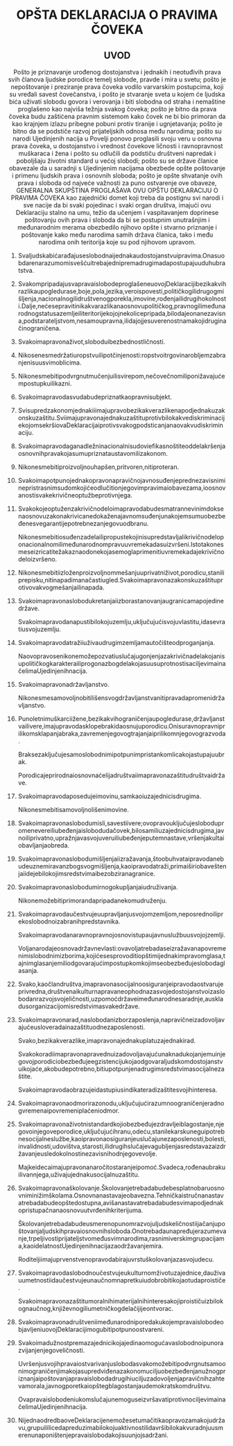 <h1 align='center'>OPŠTA DEKLARACIJA O PRAVIMA ČOVEKA</h1>
<h2 align='center'>UVOD</h2>
<p align='center'>Pošto je priznavanje urođenog dostojanstva i jednakih i neotuđivih prava svih članova ljudske porodice temelj slobode, pravde i mira u svetu;
pošto je nepoštovanje i preziranje prava čoveka vodilo varvarskim postupcima, koji su vređali savest čovečanstva, i pošto je stvaranje sveta u kojem će ljudska bića uživati slobodu govora i verovanja i biti slobodna od straha i nemaštine proglašeno kao najviša težnja svakog čoveka;
pošto je bitno da prava čoveka budu zaštićena pravnim sistemom kako čovek ne bi bio primoran da kao krajnjem izlazu pribegne pobuni protiv tiranije i ugnjetavanja;
pošto je bitno da se podstiče razvoj prijateljskih odnosa među narodima;
pošto su narodi Ujedinjenih nacija u Povelji ponovo proglasili svoju veru u osnovna prava čoveka, u dostojanstvo i vrednost čovekove ličnosti i ravnopravnost muškaraca i žena i pošto su odlučili da podstiču društveni napredak i poboljšaju životni standard u većoj slobodi;
pošto su se države članice obavezale da u saradnji s Ujedinjenim nacijama obezbede opšte poštovanje i primenu ljudskih prava i osnovnih sloboda;
pošto je opšte shvatanje ovih prava i sloboda od najveće važnosti za puno ostvarenje ove obaveze,
GENERALNA SKUPŠTINA PROGLAŠAVA
OVU OPŠTU DEKLARACIJU O PRAVIMA ČOVEKA kao zajednički domet koji treba da postignu svi narodi i sve nacije da bi svaki pojedinac i svaki organ društva, imajući ovu Deklaraciju stalno na umu, težio da učenjem i vaspitavanjem doprinese poštovanju ovih prava i sloboda da bi se postupnim unutrašnjim i međunarodnim merama obezbedilo njihovo opšte i stvarno priznanje i poštovanje kako među narodima samih država članica, tako i među narodima onih teritorija koje su pod njihovom upravom.</p>
<ol>
  <li>
    <p>Svaljudskabićarađajuseslobodnaijednakaudostojanstvuipravima.Onasuobdarenarazumomisvešćuitrebajednipremadrugimadapostupajuuduhubratstva.</p>
  </li>
  <li>
    <p>SvakompripadajusvapravaislobodeproglašeneuovojDeklaracijibezikakvihrazlikaupogledurase,boje,pola,jezika,veroispovesti,političkogilidrugogmišljenja,nacionalnogilidruštvenogporekla,imovine,rođenjailidrugihokolnosti.Dalje,nećesepravitinikakvarazlikanaosnovupolitičkog,pravnogilimeđunarodnogstatusazemljeiliteritorijekojojnekolicepripada,bilodajeonanezavisna,podstarateljstvom,nesamoupravna,ilidajojjesuverenostnamakojidruginačinograničena.</p>
  </li>
  <li>
    <p>Svakoimapravonaživot,sloboduibezbednostličnosti.</p>
  </li>
  <li>
    <p>Nikosenesmedržatiuropstvuilipotčinjenosti:ropstvoitrgovinarobljemzabranjenisuusvimoblicima.</p>
  </li>
  <li>
    <p>Nikonesmebitipodvrgnutmučenjuilisvirepom,nečovečnomiliponižavajućempostupkuilikazni.</p>
  </li>
  <li>
    <p>Svakoimapravodasvudabudepriznatkaopravnisubjekt.</p>
  </li>
  <li>
    <p>Svisupredzakonomjednakiiimajupravobezikakverazlikenapodjednakuzakonskuzaštitu.SviimajupravonajednakuzaštituprotivbilokakvediskriminacijekojomsekršiovaDeklaracijaiprotivsvakogpodsticanjanaovakvudiskriminaciju.</p>
  </li>
  <li>
    <p>Svakoimapravodaganadležninacionalnisudoviefikasnoštiteoddelakršenjaosnovnihpravakojasumupriznataustavomilizakonom.</p>
  </li>
  <li>
    <p>Nikonesmebitiproizvoljnouhapšen,pritvoren,nitiproteran.</p>
  </li>
  <li>
    <p>Svakoimapotpunojednakopravonapravičnojavnosuđenjeprednezavisniminepristrasnimsudomkojićeodlučitionjegovimpravimaiobavezama,ioosnovanostisvakekrivičneoptužbeprotivnjega.</p>
  </li>
  <li>
    <p>Svakokojeoptuženzakrivičnodeloimapravodabudesmatrannevinimdoksenaosnovuzakonakrivicanedokaženajavnomsuđenjunakojemsumuobezbeđenesvegarantijepotrebnezanjegovuodbranu.</p>
    <p>Nikonesmebitiosuđenzadelailipropustekojinisupredstavljalikrivičnodeloponacionalnomilimeđunarodnompravuuvremekadasuizvršeni.Istotakonesmeseizricatitežakaznaodonekojasemoglaprimenitiuvremekadajekrivičnodeloizvršeno.</p>
  </li>
  <li>
    <p>Nikonesmebitiizloženproizvoljnommešanjuuprivatniživot,porodicu,staniliprepisku,nitinapadimanačastiugled.Svakoimapravonazakonskuzaštituprotivovakvogmešanjailinapada.</p>
  </li>
  <li>
    <p>Svakoimapravonaslobodukretanjaiizborastanovanjaugranicamapojedinedržave.</p>
    <p>Svakoimapravodanapustibilokojuzemlju,uključujućisvojuvlastitu,idasevratiusvojuzemlju.</p>
  </li>
  <li>
    <p>Svakoimapravodatražiiuživaudrugimzemljamautočišteodproganjanja.</p>
    <p>NaovopravosenikonemožepozvatiuslučajugonjenjazakrivičnadelakojanisupolitičkogkarakterailiprogonazbogdelakojasuusuprotnostisaciljevimainačelimaUjedinjenihnacija.</p>
  </li>
  <li>
    <p>Svakoimapravonadržavljanstvo.</p>
    <p>Nikonesmesamovoljnobitilišensvogdržavljanstvanitipravadapromenidržavljanstvo.</p>
  </li>
  <li>
    <p>Punoletnimuškarciižene,bezikakvihograničenjaupogledurase,državljanstvailivere,imajupravodasklopebrakidaosnujuporodicu.Onisuravnopravniprilikomsklapanjabraka,zavremenjegovogtrajanjaiprilikomnjegovograzvoda.</p>
    <p>Braksezaključujesamoslobodnimipotpunimpristankomlicakojastupajuubrak.</p>
    <p>Porodicajeprirodnaiosnovnaćelijadruštvaiimapravonazaštitudruštvaidržave.</p>
  </li>
  <li>
    <p>Svakoimapravodaposedujeimovinu,samkaoiuzajednicisdrugima.</p>
    <p>Nikonesmebitisamovoljnolišenimovine.</p>
  </li>
  <li>
    <p>Svakoimapravonaslobodumisli,savestiivere;ovopravouključujeslobodupromenevereiliubeđenjaislobodudačovek,bilosamiliuzajednicisdrugima,javnoiliprivatno,upražnjavasvojuveruiliubeđenjeputemnastave,vršenjakultaiobavljanjaobreda.</p>
  </li>
  <li>
    <p>Svakoimapravonaslobodumišljenjaiizražavanja,štoobuhvataipravodanebudeuznemiravanzbogsvogmišljenja,kaoipravodatraži,primaiširiobaveštenjaiidejebilokojimsredstvimaibezobziranagranice.</p>
  </li>
  <li>
    <p>Svakoimapravonaslobodumirnogokupljanjaiudruživanja.</p>
    <p>Nikonemožebitiprimorandapripadanekomudruženju.</p>
  </li>
  <li>
    <p>Svakoimapravodaučestvujeuupravljanjusvojomzemljom,neposrednoiliprekoslobodnoizabranihpredstavnika.</p>
    <p>Svakoimapravodanaravnopravnojosnovistupaujavnuslužbuusvojojzemlji.</p>
    <p>Voljanarodajeosnovadržavnevlasti:ovavoljatrebadaseizražavanapovremenimislobodnimizborima,kojićesesprovoditiopštimijednakimpravomglasa,tajnimglasanjemiliodgovarajućimpostupkomkojimseobezbeđujeslobodaglasanja.</p>
  </li>
  <li>
    <p>Svako,kaočlandruštva,imapravonasocijalnoosiguranjeipravodaostvarujeprivredna,društvenaikulturnapravaneophodnazasvojedostojanstvoizaslobodanrazvojsvojeličnosti,uzpomoćdržaveimeđunarodnesaradnje,auskladusorganizacijomisredstvimasvakedržave.</p>
  </li>
  <li>
    <p>Svakoimapravonarad,naslobodanizborzaposlenja,napravičneizadovoljavajućeusloveradainazaštituodnezaposlenosti.</p>
    <p>Svako,bezikakverazlike,imapravonajednakuplatuzajednakirad.</p>
    <p>Svakokoradiimapravonapravednuizadovoljavajućunaknadukojanjemuinjegovojporodiciobezbeđujeegzistencijukojaodgovaraljudskomdostojanstvuikojaće,akobudepotrebno,bitiupotpunjenadrugimsredstvimasocijalnezaštite.</p>
    <p>Svakoimapravodaobrazujeidastupiusindikateradizaštitesvojihinteresa.</p>
  </li>
  <li>
    <p>Svakoimapravonaodmorirazonodu,uključujućirazumnoograničenjeradnogvremenaipovremeniplaćeniodmor.</p>
  </li>
  <li>
    <p>Svakoimapravonaživotnistandardkojiobezbeđujezdravljeiblagostanje,njegovoinjegoveporodice,uključujućihranu,odeću,stanilekarskuneguipotrebnesocijalneslužbe,kaoipravonaosiguranjeuslučajunezaposlenosti,bolesti,invalidnosti,udovištva,starosti,ilidrugihslučajevagubljenjasredstavazaizdržavanjeusledokolnostinezavisnihodnjegovevolje.</p>
    <p>Majkeidecaimajupravonanaročitostaranjeipomoć.Svadeca,rođenaubrakuilivannjega,uživajujednakusocijalnuzaštitu.</p>
  </li>
  <li>
    <p>Svakoimapravonaškolovanje.Školovanjetrebadabudebesplatnobaruosnovniminižimškolama.Osnovnanastavajeobavezna.Tehničkaistručnanastavatrebadabudeopštedostupna,avišanastavatrebadabudesvimapodjednakopristupačnanaosnovuutvrđenihkriterijuma.</p>
    <p>Školovanjetrebadabudeusmerenopunomrazvojuljudskeličnostiijačanjupoštovanjaljudskihpravaiosnovnihsloboda.Onotrebadaunapređujerazumevanje,trpeljivostiprijateljstvomeđusvimnarodima,rasnimiverskimgrupacijama,kaoidelatnostUjedinjenihnacijazaodržavanjemira.</p>
    <p>Roditeljiimajuprvenstvenopravodabirajuvrstuškolovanjazasvojudecu.</p>
  </li>
  <li>
    <p>Svakoimapravodaslobodnoučestvujeukulturnomživotuzajednice,dauživauumetnostiidaučestvujeunaučnomnapretkuiudobrobitikojaotudaproističe.</p>
    <p>Svakoimapravonazaštitumoralnihimaterijalnihinteresakojiproističuizbilokognaučnog,književnogiliumetničkogdelačijijeontvorac.</p>
  </li>
  <li>
    <p>SvakoimapravonadruštveniimeđunarodniporedakukojempravaislobodeobjavljeniuovojDeklaracijimogubitipotpunoostvareni.</p>
  </li>
  <li>
    <p>Svakoimadužnostpremazajednicikojajedinaomogućavaslobodnoipunorazvijanjenjegoveličnosti.</p>
    <p>Uvršenjusvojihpravaiostvarivanjuslobodasvakomožebitipodvrgnutsamoonimograničenjimakojasupredviđenazakonomuciljuobezbeđenjanužnogpriznanjaipoštovanjapravaislobodadrugihiuciljuzadovoljenjapravičnihzahtevamorala,javnogporetkaiopštegblagostanjaudemokratskomdruštvu.</p>
    <p>OvapravaislobodeniukomslučajunemoguseizvršavatiprotivnociljevimainačelimaUjedinjenihnacija.</p>
  </li>
  <li>
    <p>NijednaodredbaoveDeklaracijenemožesetumačitikaopravozamakojudržavu,grupuililicedapreduzimabilokojuaktivnostilidavršibilokakvuradnjuusmerenunaponištenjepravaislobodakojisuunjojsadržani.</p>
  </li>
</ol>